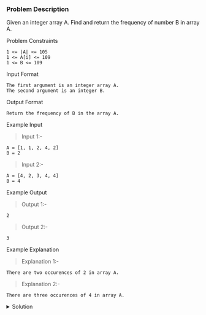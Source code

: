 ### Problem Description
Given an integer array A. Find and return the frequency of number B in array A.

Problem Constraints
```
1 <= |A| <= 105
1 <= A[i] <= 109
1 <= B <= 109
```

Input Format
```
The first argument is an integer array A.
The second argument is an integer B.
```

Output Format
```
Return the frequency of B in the array A.
```

Example Input

>Input 1:-
```
A = [1, 1, 2, 4, 2]
B = 2
```

>Input 2:-
```
A = [4, 2, 3, 4, 4]
B = 4
```

Example Output

>Output 1:-
```
2
```

>Output 2:-
```
3
```

Example Explanation

>Explanation 1:-
```
There are two occurences of 2 in array A.
```

>Explanation 2:-
```
There are three occurences of 4 in array A.
```

<details>
  <summary>Solution</summary>
    Solution is not yet added!